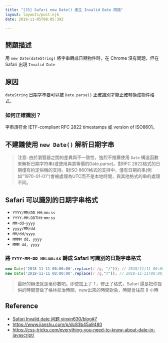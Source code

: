 ```yaml
---
title: "[JS] Safari new Date() 產生 Invalid Date 問題"
layout: layouts/post.njk
date: 2019-11-05T08:05:39Z

---
```


## 問題描述

用 `new Date(dateString)` 將字串轉成日期物件時，在 Chrome 沒有問題，但在 Safari 出現 `Invalid Date`

## 原因

`dateString` 日期字串要可以被 `Date.parse()` 正確識別才能正確轉換成物件格式。

### 如何正確識別？

字串須符合 IETF-compliant RFC 2822 timestamps 或 version of ISO8601。

## 不建議使用 `new Date()` 解析日期字串

> 注意: 由於瀏覽器之間的差異與不一致性，強烈不推薦使用 `Date` 構造函數來解析日期字符串(或使用與其等價的Date.parse)。對RFC 2822格式的日期僅有約定俗稱的支持。對ISO 8601格式的支持中，僅有日期的串(例如"1970-01-01")會被處理為UTC而不是本地時間，與其他格式的串的處理不同。

## Safari 可以識別的日期字串格式

- `YYYY/MM/DD HH:mm:ss`
- `YYYY-MM-DDTHH:mm:ss`
- `MM-dd-yyyy`
- `yyyy/MM/dd`
- `MM/dd/yyyy`
- `MMMM dd, yyyy`
- `MMM dd, yyyy`

### 將 `YYYY-MM-DD HH:mm:ss` 轉成 Safari 可識別的日期字串格式

```js
new Date('2018-11-11 00:00:00'.replace(/-/g, "/")); // 2018/11/11 00:00:00
new Date('2018-11-11 00:00:00'.replace(/ /g,"T")); // 2018-11-11T00:00:00
```

> 最好的辦法就是毫秒數吧。即使加上了 T，修正了格式，Safari 還是把你提供的時間當做了格林尼治時間，new出來的時間對象，時間會往前 8 小時

## Reference 

- [Safari Invalid date 问题 yinxin630/blog#7](https://github.com/yinxin630/blog/issues/7)
- https://www.jianshu.com/p/dc83b45a9480
- https://css-tricks.com/everything-you-need-to-know-about-date-in-javascript/

